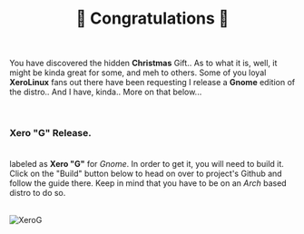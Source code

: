 # <center>🎉 Congratulations 🎉</center><br />

You have discovered the hidden **Christmas** Gift.. As to what it is, well, it might be kinda great for some, and meh to others. Some of you loyal **XeroLinux** fans out there have been requesting I release a **Gnome** edition of the distro.. And I have, kinda.. More on that below...

<br />

### Xero "G" Release.<br /><br />

labeled as **Xero "G"** for *Gnome*. In order to get it, you will need to build it. Click on the "Build" button below to head on over to project's Github and follow the guide there. Keep in mind that you have to be on an *Arch* based distro to do so.<br /><br />

![XeroG](https://i.imgur.com/ecTOPEm.png)
